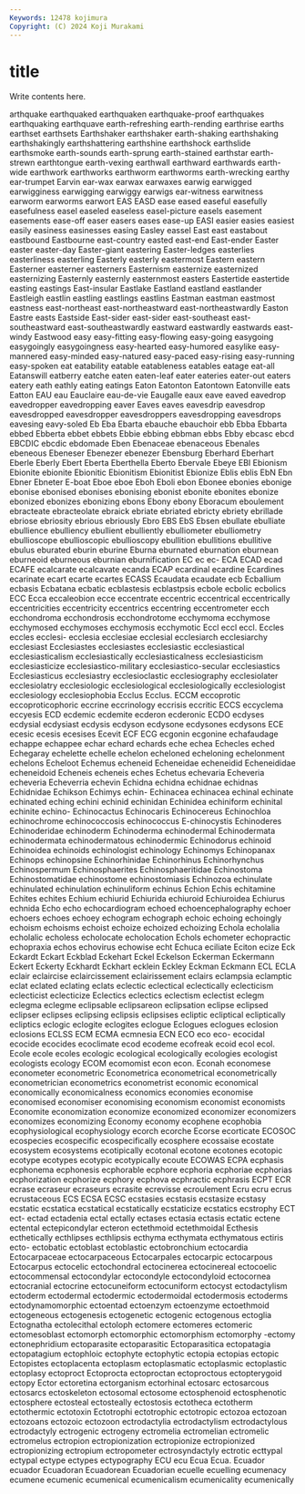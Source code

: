 ```yaml
---
Keywords: 12478 kojimura
Copyright: (C) 2024 Koji Murakami
---
```


# title

Write contents here.



arthquake earthquaked
earthquaken earthquake-proof earthquakes earthquaking earthquave earth-refreshing earth-rending earthrise earths earthset
earthsets Earthshaker earthshaker earth-shaking earthshaking earthshakingly earthshattering earthshine earthshock earthslide
earthsmoke earth-sounds earth-sprung earth-stained earthstar earth-strewn earthtongue earth-vexing earthwall earthward
earthwards earth-wide earthwork earthworks earthworm earthworms earth-wrecking earthy ear-trumpet Earvin
ear-wax earwax earwaxes earwig earwigged earwigginess earwigging earwiggy earwigs ear-witness
earwitness earworm earworms earwort EAS EASD ease eased easeful easefully
easefulness easel easeled easeless easel-picture easels easement easements ease-off easer
easers eases ease-up EASI easier easies easiest easily easiness easinesses
easing Easley eassel East east eastabout eastbound Eastbourne east-country easted
east-end East-ender Easter easter easter-day Easter-giant eastering Easter-ledges easterlies easterliness
easterling Easterly easterly eastermost Eastern eastern Easterner easterner easterners Easternism
easternize easternized easternizing Easternly easternly easternmost easters Eastertide eastertide easting
eastings East-insular Eastlake Eastland eastland eastlander Eastleigh eastlin eastling eastlings
eastlins Eastman eastman eastmost eastness east-northeast east-northeastward east-northeastwardly Easton Eastre
easts Eastside East-sider east-sider east-southeast east-southeastward east-southeastwardly eastward eastwardly eastwards
east-windy Eastwood easy easy-fitting easy-flowing easy-going easygoing easygoingly easygoingness easy-hearted
easy-humored easylike easy-mannered easy-minded easy-natured easy-paced easy-rising easy-running easy-spoken eat
eatability eatable eatableness eatables eatage eat-all Eatanswill eatberry eatche eaten
eaten-leaf eater eateries eater-out eaters eatery eath eathly eating eatings
Eaton Eatonton Eatontown Eatonville eats Eatton EAU eau Eauclaire eau-de-vie
Eaugalle eaux eave eaved eavedrop eavedropper eavedropping eaver Eaves eaves
eavesdrip eavesdrop eavesdropped eavesdropper eavesdroppers eavesdropping eavesdrops eavesing eavy-soled Eb
Eba Ebarta ebauche ebauchoir ebb Ebba Ebbarta ebbed Ebberta ebbet
ebbets Ebbie ebbing ebbman ebbs Ebby ebcasc ebcd EBCDIC ebcdic
ebdomade Eben Ebenaceae ebenaceous Ebenales ebeneous Ebeneser Ebenezer ebenezer Ebensburg
Eberhard Eberhart Eberle Eberly Ebert Eberta Eberthella Eberto Ebervale Ebeye
EBI Ebionism Ebionite ebionite Ebionitic Ebionitism Ebionitist Ebionize Eblis eblis
EbN Ebn Ebner Ebneter E-boat Eboe eboe Eboh Eboli ebon
Ebonee ebonies ebonige ebonise ebonised ebonises ebonising ebonist ebonite ebonites
ebonize ebonized ebonizes ebonizing ebons Ebony ebony Eboracum eboulement ebracteate
ebracteolate ebraick ebriate ebriated ebricty ebriety ebrillade ebriose ebriosity ebrious
ebriously Ebro EBS EbS Ebsen ebullate ebulliate ebullience ebulliency ebullient
ebulliently ebulliometer ebulliometry ebullioscope ebullioscopic ebullioscopy ebullition ebullitions ebullitive ebulus
eburated eburin eburine Eburna eburnated eburnation eburnean eburneoid eburneous eburnian
eburnification EC ec ec- ECA ECAD ecad ECAFE ecalcarate ecalcavate
ecanda ECAP ecardinal ecardine Ecardines ecarinate ecart ecarte ecartes ECASS
Ecaudata ecaudate ecb Ecballium ecbasis Ecbatana ecbatic ecblastesis ecblastpsis ecbole
ecbolic ecbolics ECC Ecca eccaleobion ecce eccentrate eccentric eccentrical eccentrically
eccentricities eccentricity eccentrics eccentring eccentrometer ecch ecchondroma ecchondrosis ecchondrotome ecchymoma
ecchymose ecchymosed ecchymoses ecchymosis ecchymotic Eccl eccl eccl. Eccles eccles
ecclesi- ecclesia ecclesiae ecclesial ecclesiarch ecclesiarchy ecclesiast Ecclesiastes ecclesiastes ecclesiastic
ecclesiastical ecclesiasticalism ecclesiastically ecclesiasticalness ecclesiasticism ecclesiasticize ecclesiastico-military ecclesiastico-secular ecclesiastics Ecclesiasticus
ecclesiastry ecclesioclastic ecclesiography ecclesiolater ecclesiolatry ecclesiologic ecclesiological ecclesiologically ecclesiologist ecclesiology
ecclesiophobia Ecclus Ecclus. ECCM eccoprotic eccoproticophoric eccrine eccrinology eccrisis eccritic
ECCS eccyclema eccyesis ECD ecdemic ecdemite ecderon ecderonic ECDO ecdyses
ecdysial ecdysiast ecdysis ecdyson ecdysone ecdysones ecdysons ECE ecesic ecesis
ecesises Ecevit ECF ECG ecgonin ecgonine echafaudage echappe echappee echar
echard echards eche echea Echecles eched Echegaray echelette echelle echelon
echeloned echeloning echelonment echelons Echeloot Echemus echeneid Echeneidae echeneidid Echeneididae
echeneidoid Echeneis echeneis eches Echetus echevaria Echeveria echeveria Echeverria echevin
Echidna echidna echidnae echidnas Echidnidae Echikson Echimys echin- Echinacea echinacea
echinal echinate echinated eching echini echinid echinidan Echinidea echiniform echinital
echinite echino- Echinocactus Echinocaris Echinocereus Echinochloa echinochrome echinococcosis echinococcus E-chinocystis
Echinoderes Echinoderidae echinoderm Echinoderma echinodermal Echinodermata echinodermata echinodermatous echinodermic Echinodorus
echinoid Echinoidea echinoids echinologist echinology Echinomys Echinopanax Echinops echinopsine Echinorhinidae
Echinorhinus Echinorhynchus Echinospermum Echinosphaerites Echinosphaeritidae Echinostoma Echinostomatidae echinostome echinostomiasis Echinozoa
echinulate echinulated echinulation echinuliform echinus Echion Echis echitamine Echites echites
Echium echiurid Echiurida echiuroid Echiuroidea Echiurus echnida Echo echo echocardiogram
echoed echoencephalography echoer echoers echoes echoey echogram echograph echoic echoing
echoingly echoism echoisms echoist echoize echoized echoizing Echola echolalia echolalic
echoless echolocate echolocation Echols echometer echopractic echopraxia echos echovirus echowise
echt Echuca eciliate Eciton ecize Eck Eckardt Eckart Eckblad Eckehart
Eckel Eckelson Eckerman Eckermann Eckert Eckerty Eckhardt Eckhart ecklein Eckley
Eckman Eckmann ECL ECLA eclair eclaircise eclaircissement eclairissement eclairs eclampsia
eclamptic eclat eclated eclating eclats eclectic eclectical eclectically eclecticism eclecticist
eclecticize Eclectics eclectics eclectism eclectist eclegm eclegma eclegme eclipsable eclipsareon
eclipsation eclipse eclipsed eclipser eclipses eclipsing eclipsis eclipsises ecliptic ecliptical
ecliptically ecliptics eclogic eclogite eclogites eclogue Eclogues eclogues eclosion eclosions
ECLSS ECM ECMA ecmnesia ECN ECO eco eco- ecocidal ecocide
ecocides ecoclimate ecod ecodeme ecofreak ecoid ecol ecol. Ecole ecole
ecoles ecologic ecological ecologically ecologies ecologist ecologists ecology ECOM ecomomist
econ econ. Econah economese econometer econometric Econometrica econometrical econometrically econometrician
econometrics econometrist economic economical economically economicalness economics economies economise economised
economiser economising economism economist economists Economite economization economize economized economizer
economizers economizes economizing Economy economy ecophene ecophobia ecophysiological ecophysiology ecorch
ecorche Ecorse ecorticate ECOSOC ecospecies ecospecific ecospecifically ecosphere ecossaise ecostate
ecosystem ecosystems ecotipically ecotonal ecotone ecotones ecotopic ecotype ecotypes ecotypic
ecotypically ecoute ECOWAS ECPA ecphasis ecphonema ecphonesis ecphorable ecphore ecphoria
ecphoriae ecphorias ecphorization ecphorize ecphory ecphova ecphractic ecphrasis ECPT ECR
ecrase ecraseur ecraseurs ecrasite ecrevisse ecroulement Ecru ecru ecrus ecrustaceous
ECS ECSA ECSC ecstasies ecstasis ecstasize ecstasy ecstatic ecstatica ecstatical
ecstatically ecstaticize ecstatics ecstrophy ECT ect- ectad ectadenia ectal ectally
ectases ectasia ectasis ectatic ectene ectental ectepicondylar ecteron ectethmoid ectethmoidal
Ecthesis ecthetically ecthlipses ecthlipsis ecthyma ecthymata ecthymatous ectiris ecto- ectobatic
ectoblast ectoblastic ectobronchium ectocardia Ectocarpaceae ectocarpaceous Ectocarpales ectocarpic ectocarpous Ectocarpus
ectocelic ectochondral ectocinerea ectocinereal ectocoelic ectocommensal ectocondylar ectocondyle ectocondyloid ectocornea
ectocranial ectocrine ectocuneiform ectocuniform ectocyst ectodactylism ectoderm ectodermal ectodermic ectodermoidal
ectodermosis ectoderms ectodynamomorphic ectoentad ectoenzym ectoenzyme ectoethmoid ectogeneous ectogenesis ectogenetic
ectogenic ectogenous ectoglia Ectognatha ectolecithal ectoloph ectomere ectomeres ectomeric ectomesoblast
ectomorph ectomorphic ectomorphism ectomorphy -ectomy ectonephridium ectoparasite ectoparasitic Ectoparasitica ectopatagia
ectopatagium ectophloic ectophyte ectophytic ectopia ectopias ectopic Ectopistes ectoplacenta ectoplasm
ectoplasmatic ectoplasmic ectoplastic ectoplasy ectoproct Ectoprocta ectoproctan ectoproctous ectopterygoid ectopy
Ector ectoretina ectorganism ectorhinal ectosarc ectosarcous ectosarcs ectoskeleton ectosomal ectosome
ectosphenoid ectosphenotic ectosphere ectosteal ectosteally ectostosis ectotheca ectotherm ectothermic ectotoxin
Ectotrophi ectotrophic ectotropic ectozoa ectozoan ectozoans ectozoic ectozoon ectrodactylia ectrodactylism
ectrodactylous ectrodactyly ectrogenic ectrogeny ectromelia ectromelian ectromelic ectromelus ectropion ectropionization
ectropionize ectropionized ectropionizing ectropium ectropometer ectrosyndactyly ectrotic ecttypal ectypal ectype
ectypes ectypography ECU ecu Ecua Ecua. Ecuador ecuador Ecuadoran Ecuadorean
Ecuadorian ecuelle ecuelling ecumenacy ecumene ecumenic ecumenical ecumenicalism ecumenicality ecumenically

